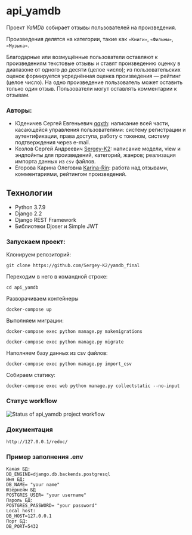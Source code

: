 # api_yamdb
Проект _YaMDb_ собирает отзывы пользователей на произведения.

Произведения делятся на категории, такие как `«Книги»`, `«Фильмы»`, `«Музыка»`. 

Благодарные или возмущённые пользователи оставляют к произведениям текстовые 
отзывы и ставят произведению оценку в диапазоне от одного до десяти (целое 
число); из пользовательских оценок формируется усреднённая оценка произведения 
— рейтинг (целое число). На одно произведение пользователь может оставить 
только один отзыв.
Пользователи могут оставлять комментарии к отзывам.

### Авторы:
- Юденичев Сергей Евгеньевич [qqxth](https://github.com/qqxth "Github page"): 
написание всей части, касающейся управления пользователями: систему регистрации 
и аутентификации, права доступа, работу с токеном, систему подтверждения через 
e-mail.
- Козлов Сергей Андреевич [Sergey-K2](https://github.com/Sergey-K2 
"Github page"): написание модели, view и эндпойнты для произведений, 
категорий, жанров; реализация импорта данных из `csv` файлов.
- Егорова Карина Олеговна [Karina-Rin](https://github.com/Karina-Rin 
"Github page"): работа над отзывами, комментариями, рейтингом произведений.

## Технологии

- Python 3.7.9
- Django 2.2
- Django REST Framework
- Библиотеки Djoser и Simple JWT

### Запускаем проект:

Клонируем репозиторий:

```
git clone https://github.com/Sergey-K2/yamdb_final
```
Переходим в него в командной строке:
```
cd api_yamdb
```

Разворачиваем контейнеры 
```
docker-compose up
```

Выполняем миграции:
```
docker-compose exec python manage.py makemigrations
```
```
docker-compose exec python manage.py migrate
```
Наполняем базу данных из csv файлов:
```
docker-compose exec python manage.py import_csv
```
Собираем статику:
```
docker-compose exec web python manage.py collectstatic --no-input
```

### Статус workflow
![Status of api_yamdb project workflow](https://github.com/Sergey-K2/yamdb_final/actions/workflows/yamdb_workflow.yml/badge.svg?event=push)

### Документация
```
http://127.0.0.1/redoc/
```

### Пример заполнения .env
```
Какая БД:
DB_ENGINE=django.db.backends.postgresql
Имя БД:
DB_NAME= "your name"
Юзернейм БД
POSTGRES_USER= "your username"
Пароль БД:
POSTGRES_PASSWORD= "your password"
Local host:
DB_HOST=127.0.0.1
Порт БД:
DB_PORT=5432
